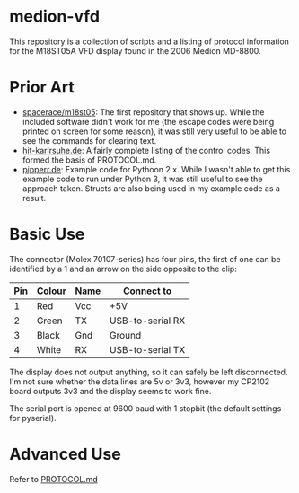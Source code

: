 # medion-vfd

This repository is a collection of scripts and a listing of protocol information for the M18ST05A VFD display found in the 2006 Medion MD-8800.

# Prior Art
- [spacerace/m18st05](https://github.com/spacerace/m18st05): The first repository that shows up. While the included software didn't work for me (the escape codes were being printed on screen for some reason), it was still very useful to be able to see the commands for clearing text.
- [hit-karlrsuhe.de](http://www.hit-karlsruhe.de/aol2mime/medion_md_8800_vfd.htm): A fairly complete listing of the control codes. This formed the basis of PROTOCOL.md.
- [pipperr.de](https://www.pipperr.de/dokuwiki/doku.php?id=python:python_write_serial_com_port): Example code for Pythoon 2.x. While I wasn't able to get this example code to run under Python 3, it was still useful to see the approach taken. Structs are also being used in my example code as a result.

# Basic Use
The connector (Molex 70107-series) has four pins, the first of one can be identified by a 1 and an arrow on the side opposite to the clip:

| Pin | Colour | Name     | Connect to       |
|-----|--------|----------|------------------|
| 1   | Red    | Vcc      | +5V              |
| 2   | Green  | TX       | USB-to-serial RX |
| 3   | Black  | Gnd      | Ground           |
| 4   | White  | RX       | USB-to-serial TX |

The display does not output anything, so it can safely be left disconnected. I'm not sure whether the data lines are 5v or 3v3, however my CP2102 board outputs 3v3 and the display seems to work fine.

The serial port is opened at 9600 baud with 1 stopbit (the default settings for pyserial).

# Advanced Use
Refer to [PROTOCOL.md](PROTOCOL.md)

